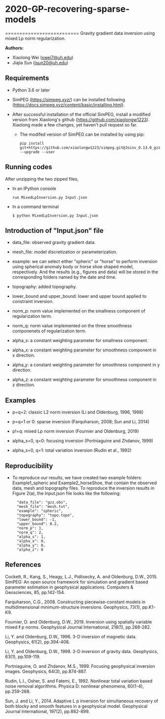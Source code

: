 # 2020-GP-recovering-sparse-models
==========================
Gravity gradient data inversion using mixed Lp norm regularization.

**Authors:**
- Xiaolong Wei (xwei7@uh.edu)
- Jiajia Sun (jsun20@uh.edu)

## Requirements

- Python 3.6 or later

- SimPEG (https://simpeg.xyz/) can be installed following (https://docs.simpeg.xyz/content/basic/installing.html).

- After successful installation of the official SimPEG, install a modified version from Xiaolong's github (https://github.com/xiaolongw1223). Xiaolong made a few changes, yet haven't pull request so far.

  - The modifed version of SimPEG can be installed by using pip:

        pip install git+https://github.com/xiaolongw1223/simpeg.git@Joinv_0.13.0_gzz --upgrade --user

## Running codes

After unzipping the two zipped files,

- In an IPython console

      run MixedLpInversion.py Input.json

- In a command terminal

      $ python MixedLpInversion.py Input.json


## Introduction of "Input.json" file

- data_file: observed gravity gradient data.

- mesh_file: model discretization or parameterization.

- example: we can select either "spheric" or "horse" to perform inversion using spherical anomaly body or horse shoe shaped model, respectively. And the results (e.g., figures and data) will be stored in the corresponding folders named by the date and time.

- topography: added topography.

- lower_bound and upper_bound: lower and upper bound applied to constraint inversion.

- norm_p: norm value implemented on the smallness component of regularization term.

- norm_q: norm value implemented on the three smoothness componenets of regularization term.

- alpha_s: a constant weighting parameter for smallness component.

- alpha_x: a constant weighting parameter for smoothness component in x direction.

- alpha_y: a constant weighting parameter for smoothness component in y direction.

- alpha_z: a constant weighting parameter for smoothness component in z direction.

## Examples

- p=q=2: classic L2 norm inversion (Li and Oldenburg, 1996, 1998)

- p=q=1 or 0: sparse inversion (Farquharson, 2008; Sun and Li, 2014)

- p!=q: mixed Lp norm inversion (Fournier and Oldenburg, 2019)

- alpha_s=0, q=0: focusing inversion (Portniaguine and Zhdanov, 1999)

- alpha_s=0, q=1: total variation inversion (Rudin et al., 1992)

## Reproducibility

- To reproduce our results, we have created two example folders: Example1_spheric and Example2_horseShoe, that contain the observed data, mesh and topography files. To reproduce the inversion results in Figure 2(a), the Input.json file looks like the following:

		"data_file": "gzz.obs",
		"mesh_file": "mesh.txt",
		"example": "spheric",
		"topography": "topo.topo",
		"lower_bound": -1,
		"upper_bound": 0.2,
		"norm_p": 1,
		"norm_q": 2,
		"alpha_s": 1,
		"alpha_x": 0,
		"alpha_y": 0,
		"alpha_z": 0

## References

Cockett, R., Kang, S., Heagy, L.J., Pidlisecky, A. and Oldenburg, D.W., 2015. SimPEG: An open source framework for simulation and gradient based parameter estimation in geophysical applications. Computers & Geosciences, 85, pp.142-154.

Farquharson, C.G., 2008. Constructing piecewise-constant models in multidimensional minimum-structure inversions. Geophysics, 73(1), pp.K1-K9.

Fournier, D. and Oldenburg, D.W., 2019. Inversion using spatially variable mixed ℓ p norms. Geophysical Journal International, 218(1), pp.268-282.

Li, Y. and Oldenburg, D.W., 1996. 3-D inversion of magnetic data. Geophysics, 61(2), pp.394-408.

Li, Y. and Oldenburg, D.W., 1998. 3-D inversion of gravity data. Geophysics, 63(1), pp.109-119.

Portniaguine, O. and Zhdanov, M.S., 1999. Focusing geophysical inversion images. Geophysics, 64(3), pp.874-887.

Rudin, L.I., Osher, S. and Fatemi, E., 1992. Nonlinear total variation based noise removal algorithms. Physica D: nonlinear phenomena, 60(1-4), pp.259-268.

Sun, J. and Li, Y., 2014. Adaptive L p inversion for simultaneous recovery of both blocky and smooth features in a geophysical model. Geophysical Journal International, 197(2), pp.882-899.
